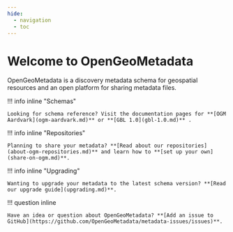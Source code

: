 ```yaml
---
hide:
  - navigation
  - toc
---
```

# Welcome to OpenGeoMetadata

<!--![Image title](images/ogm-icon.png){ align=right }-->

OpenGeoMetadata is a discovery metadata schema for geospatial resources and an open platform for sharing metadata files.



!!! info inline "Schemas"

	Looking for schema reference? Visit the documentation pages for **[OGM Aardvark](ogm-aardvark.md)** or **[GBL 1.0](gbl-1.0.md)** .


!!! info inline "Repositories"

	Planning to share your metadata? **[Read about our repositories](about-ogm-repositories.md)** and learn how to **[set up your own](share-on-ogm.md)**.

!!! info inline "Upgrading"

	Wanting to upgrade your metadata to the latest schema version? **[Read our upgrade guide](upgrading.md)**.


!!! question inline

	Have an idea or question about OpenGeoMetadata? **[Add an issue to GitHub](https://github.com/OpenGeoMetadata/metadata-issues/issues)**.